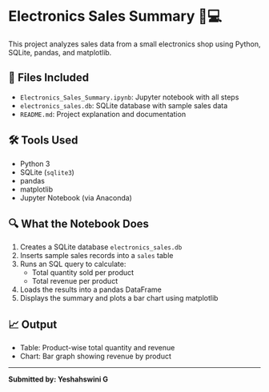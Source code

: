 # Electronics Sales Summary 📱💻

This project analyzes sales data from a small electronics shop using Python, SQLite, pandas, and matplotlib.

## 📂 Files Included
- `Electronics_Sales_Summary.ipynb`: Jupyter notebook with all steps
- `electronics_sales.db`: SQLite database with sample sales data
- `README.md`: Project explanation and documentation

## 🛠 Tools Used
- Python 3
- SQLite (`sqlite3`)
- pandas
- matplotlib
- Jupyter Notebook (via Anaconda)

## 🔍 What the Notebook Does
1. Creates a SQLite database `electronics_sales.db`
2. Inserts sample sales records into a `sales` table
3. Runs an SQL query to calculate:
   - Total quantity sold per product
   - Total revenue per product
4. Loads the results into a pandas DataFrame
5. Displays the summary and plots a bar chart using matplotlib

## 📈 Output
- Table: Product-wise total quantity and revenue
- Chart: Bar graph showing revenue by product

---

**Submitted by: Yeshahswini G**

